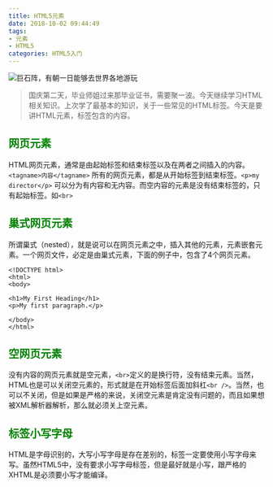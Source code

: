 ```yaml
---
title: HTML5元素
date: 2018-10-02 09:44:49
tags: 
- 元素
- HTML5
categories: HTML5入门
---
```


![巨石阵，有朝一日能够去世界各地游玩](https://upload-images.jianshu.io/upload_images/3478485-d53a5e7f7a0f8675.jpeg?imageMogr2/auto-orient/strip%7CimageView2/2/w/1240)

> 国庆第二天，毕业师姐过来那毕业证书，需要聚一波。今天继续学习HTML相关知识。上次学了最基本的知识，关于一些常见的HTML标签。今天是要讲HTML元素，标签包含的内容。

<!--less-->

## <font color="green">网页元素</font>
HTML网页元素，通常是由起始标签和结束标签以及在两者之间插入的内容。`<tagname>内容</tagname>`
所有的网页元素，都是从开始标签到结束标签。`<p>my director</p>`
可以分为有内容和无内容。而空内容的元素是没有结束标签的，只有起始标签。如`<br>`

## <font color="green">巢式网页元素</font>
所谓巢式（nested），就是说可以在网页元素之中，插入其他的元素，元素嵌套元素。一个网页文件，必定是由巢式元素，下面的例子中，包含了4个网页元素。

```
<!DOCTYPE html>
<html>
<body>

<h1>My First Heading</h1>
<p>My first paragraph.</p>

</body>
</html>
```

## <font color="green">空网页元素</font>
没有内容的网页元素就是空元素，`<br>`定义的是换行符，没有结束元素。当然，HTML也是可以关闭空元素的，形式就是在开始标签后面加斜杠`<br />`。当然，也可以不关闭，但是如果是严格的来说，关闭空元素是肯定没有问题的，而且如果想被XML解析器解析，那么就必须关上空元素。

## <font color="green">标签小写字母</font>
HTML是字母识别的，大写小写字母是存在差别的，标签一定要使用小写字母来写。虽然HTML5中，没有要求小写字母标签，但是最好就是小写，跟严格的XHTML是必须要小写才能编译。